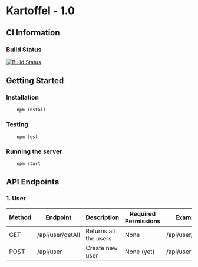 # Kartoffel - 1.0

## CI Information
### Build Status
[![Build Status](https://travis-ci.org/AllKinds/Kartoffel.svg?branch=master)](https://travis-ci.org/AllKinds/Kartoffel)

## Getting Started
### Installation
        npm install

### Testing
        npm test

### Running the server
        npm start

## API Endpoints
### 1. User
| Method 	| Endpoint          	            | Description                    	| Required Permissions  	| Example           	|
|--------	|--------------------------------   |--------------------------------	|-----------------------	|-------------------	|
| GET    	| /api/user/getAll     	            | Returns all the users            	| None                  	| /api/user/getAll     	|
| POST    	| /api/user          	            | Create new user                	| None (yet)              	| /api/user          	|
